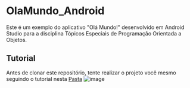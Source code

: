 # OlaMundo_Android
Este é um exemplo do aplicativo "Olá Mundo!" desenvolvido em Android Studio para a disciplina Tópicos Especiais de Programação Orientada a Objetos.
## Tutorial
Antes de clonar este repositório, tente realizar o projeto você mesmo seguindo o tutorial nesta [Pasta](Docs)
![image](https://cloud.githubusercontent.com/assets/23004311/19631860/93791352-997f-11e6-9cd9-7f1f919a8cd7.png)
